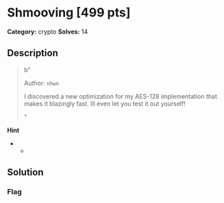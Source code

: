 # Shmooving [499 pts]

**Category:** crypto
**Solves:** 14

## Description
>b"<p>Author: <code>nhwn</code></p><p>I discovered a new optimization for my AES-128 implementation that makes it blazingly fast. Ill even let you test it out yourself!</p>"

**Hint**
* -

## Solution

### Flag

